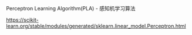 
Perceptron Learning Algorithm(PLA) - 感知机学习算法

https://scikit-learn.org/stable/modules/generated/sklearn.linear_model.Perceptron.html

